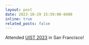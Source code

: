 ```yaml
---
layout: post
date: 2023-10-29 15:59:00-0400
inline: true
related_posts: false
---
```


Attended [UIST 2023](https://uist.acm.org/2023/) in San Francisco!
